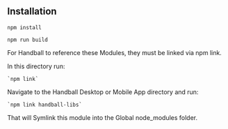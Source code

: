 ## Installation ##
`npm install`

`npm run build`


For Handball to reference these Modules, they must be linked via npm link.


In this directory run:

    `npm link`

Navigate to the Handball Desktop or Mobile App directory and run:

    `npm link handball-libs`

That will Symlink this module into the Global node_modules folder.